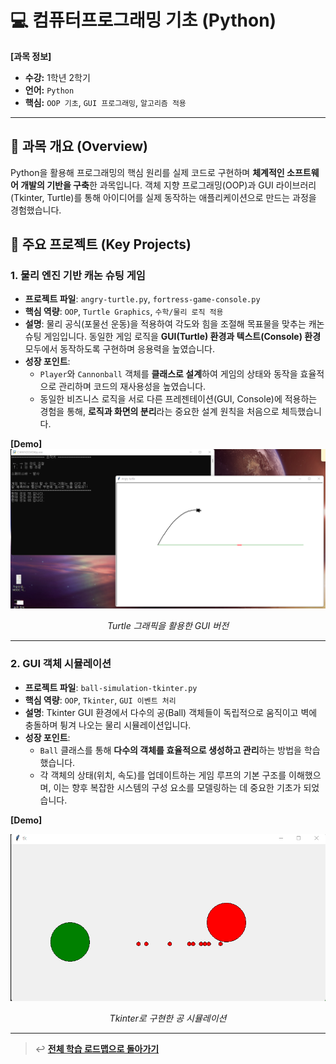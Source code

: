 # 💻 컴퓨터프로그래밍 기초 (Python)

**[과목 정보]**
- **수강:** 1학년 2학기
- **언어:** `Python`
- **핵심:** `OOP 기초`, `GUI 프로그래밍`, `알고리즘 적용`

---

## 📖 과목 개요 (Overview)
Python을 활용해 프로그래밍의 핵심 원리를 실제 코드로 구현하며 **체계적인 소프트웨어 개발의 기반을 구축**한 과목입니다. 객체 지향 프로그래밍(OOP)과 GUI 라이브러리(Tkinter, Turtle)를 통해 아이디어를 실제 동작하는 애플리케이션으로 만드는 과정을 경험했습니다.

## 🚀 주요 프로젝트 (Key Projects)

### 1. 물리 엔진 기반 캐논 슈팅 게임
- **프로젝트 파일**: `angry-turtle.py`, `fortress-game-console.py`
- **핵심 역량**: `OOP`, `Turtle Graphics`, `수학/물리 로직 적용`
- **설명**: 물리 공식(포물선 운동)을 적용하여 각도와 힘을 조절해 목표물을 맞추는 캐논 슈팅 게임입니다. 동일한 게임 로직을 **GUI(Turtle) 환경과 텍스트(Console) 환경** 모두에서 동작하도록 구현하며 응용력을 높였습니다.
- **성장 포인트**:
    - `Player`와 `Cannonball` 객체를 **클래스로 설계**하여 게임의 상태와 동작을 효율적으로 관리하며 코드의 재사용성을 높였습니다.
    - 동일한 비즈니스 로직을 서로 다른 프레젠테이션(GUI, Console)에 적용하는 경험을 통해, **로직과 화면의 분리**라는 중요한 설계 원칙을 처음으로 체득했습니다.

**[Demo]**
![앵그리 터틀 실행 화면](./assets/angry-turtle-game-screenshot.png)
*<p align="center">Turtle 그래픽을 활용한 GUI 버전</p>*

---

### 2. GUI 객체 시뮬레이션
- **프로젝트 파일**: `ball-simulation-tkinter.py`
- **핵심 역량**: `OOP`, `Tkinter`, `GUI 이벤트 처리`
- **설명**: Tkinter GUI 환경에서 다수의 공(Ball) 객체들이 독립적으로 움직이고 벽에 충돌하며 튕겨 나오는 물리 시뮬레이션입니다.
- **성장 포인트**:
    - `Ball` 클래스를 통해 **다수의 객체를 효율적으로 생성하고 관리**하는 방법을 학습했습니다.
    - 각 객체의 상태(위치, 속도)를 업데이트하는 게임 루프의 기본 구조를 이해했으며, 이는 향후 복잡한 시스템의 구성 요소를 모델링하는 데 중요한 기초가 되었습니다.

**[Demo]**

![Ball Project 실행 화면](./assets/ball-simulation-tkinter-screenshot.png)
*<p align="center">Tkinter로 구현한 공 시뮬레이션</p>*

---
> ↩️ **[전체 학습 로드맵으로 돌아가기](../../README.md)**
